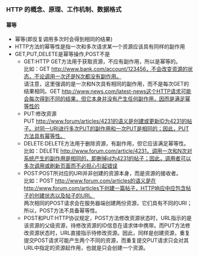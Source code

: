 ### HTTP 的概念、原理、工作机制、数据格式

#### 幂等
- 幂等(即反复调用多次时会得到相同的结果)
- HTTP方法的幂等性是指一次和多次请求某一个资源应该具有同样的副作用
- GET,PUT,DELETE是幂等操作,POST不是
  - GET:HTTP GET方法用于获取资源，不应有副作用，所以是幂等的。<br>比如：GET http://www.bank.com/account/123456，不会改变资源的状态，不论调用一次还是N次都没有副作用。<br/>请注意，这里强调的是一次和N次具有相同的副作用，而不是每次GET的结果相同。GET http://www.news.com/latest-news这个HTTP请求可能会每次得到不同的结果，但它本身并没有产生任何副作用，因而是满足幂等性的
  - PUT:修改资源<br/>PUT http://www.forum/articles/4231的语义是创建或更新ID为4231的帖子。对同一URI进行多次PUT的副作用和一次PUT是相同的；因此，PUT方法具有幂等性。
  - DELETE:DELETE方法用于删除资源，有副作用，但它应该满足幂等性。<br/>比如：DELETE http://www.forum.com/article/4231，调用一次和N次对系统产生的副作用是相同的，即删掉id为4231的帖子；因此，调用者可以多次调用或刷新页面而不必担心引起错误
  - POST:POST所对应的URI并非创建的资源本身，而是资源的接收者。<br/>比如：POST http://www.forum.com/articles的语义是在http://www.forum.com/articles下创建一篇帖子，HTTP响应中应包含帖子的创建状态以及帖子的URI。<br/>两次相同的POST请求会在服务器端创建两份资源，它们具有不同的URI；所以，POST方法不具备幂等性。
  - POST和PUT:HTTP协议规定，POST方法修改资源状态时，URL指示的是该资源的父级资源，待修改资源的ID信息在请求体中携带。而PUT方法修改资源状态时，URL直接指示待修改资源。因此，同样是创建资源，重复提交POST请求可能产生两个不同的资源，而重复提交PUT请求只会对其URL中指定的资源起作用，也就是只会创建一个资源。
